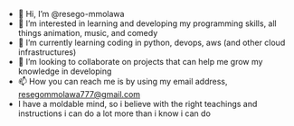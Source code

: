 - 👋 Hi, I’m @resego-mmolawa
- 👀 I’m interested in learning and developing my programming skills, all things animation, music, and comedy
- 🌱 I’m currently learning coding in python, devops, aws (and other cloud infrastructures)
- 💞️ I’m looking to collaborate on projects that can help me grow my knowledge in developing
- 📫 How you can reach me is by using my email address, resegommolawa777@gmail.com
- I have a moldable mind, so i believe with the right teachings and instructions i can do a lot more than i know i can do

<!---
resego-mmolawa/resego-mmolawa is a ✨ special ✨ repository because its `README.md` (this file) appears on your GitHub profile.
You can click the Preview link to take a look at your changes.
--->
